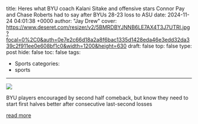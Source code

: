 title: Heres what BYU coach Kalani Sitake and offensive stars Connor Pay and Chase Roberts had to say after BYUs 28-23 loss to ASU
date: 2024-11-24 04:01:38 +0000
author: "Jay Drew"
cover: https://www.deseret.com/resizer/v2/5BMRDBYJNNB6LE7AX4T3J7UTRI.jpg?focal=0%2C0&auth=0e7e2c66d18a2a8f6bac1335d1428eda46e3edd32da339c2f911ee0e608bf1c0&width=1200&height=630
draft: false
top: false
type: post
hide: false
toc: false
tags:
  - Sports
categories:
  - sports
---

![](https://www.deseret.com/resizer/v2/5BMRDBYJNNB6LE7AX4T3J7UTRI.jpg?focal=0%2C0&auth=0e7e2c66d18a2a8f6bac1335d1428eda46e3edd32da339c2f911ee0e608bf1c0&width=1200&height=630)

BYU players encouraged by second half comeback, but know they need to start first halves better after consecutive last-second losses

[read more](https://www.deseret.com/sports/2024/11/23/byu-cougars-football-asu-chase-roberts-connor-pay-sun-devils/)
